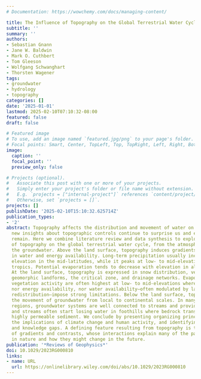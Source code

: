 ```yaml
---
# Documentation: https://wowchemy.com/docs/managing-content/

title: The Influence of Topography on the Global Terrestrial Water Cycle
subtitle: ''
summary: ''
authors:
- Sebastian Gnann
- Jane W. Baldwin
- Mark O. Cuthbert
- Tom Gleeson
- Wolfgang Schwanghart
- Thorsten Wagener
tags:
- groundwater
- hydrology
- topography
categories: []
date: '2025-01-01'
lastmod: 2025-02-10T07:10:32-08:00
featured: false
draft: false

# Featured image
# To use, add an image named `featured.jpg/png` to your page's folder.
# Focal points: Smart, Center, TopLeft, Top, TopRight, Left, Right, BottomLeft, Bottom, BottomRight.
image:
  caption: ''
  focal_point: ''
  preview_only: false

# Projects (optional).
#   Associate this post with one or more of your projects.
#   Simply enter your project's folder or file name without extension.
#   E.g. `projects = ["internal-project"]` references `content/project/deep-learning/index.md`.
#   Otherwise, set `projects = []`.
projects: []
publishDate: '2025-02-10T15:10:32.625714Z'
publication_types:
- '2'
abstract: Topography affects the distribution and movement of water on Earth, yet
  new insights about topographic controls continue to surprise us and exciting puzzles
  remain. Here we combine literature review and data synthesis to explore the influence
  of topography on the global terrestrial water cycle, from the atmosphere down to
  the groundwater. Above the land surface, topography induces gradients and contrasts
  in water and energy availability. Long-term precipitation usually increases with
  elevation in the mid-latitudes, while it peaks at low- to mid-elevations in the
  tropics. Potential evaporation tends to decrease with elevation in all climate zones.
  At the land surface, topography is expressed in snow distribution, vegetation zonation,
  geomorphic landforms, the critical zone, and drainage networks. Evaporation and
  vegetation activity are often highest at low- to mid-elevations where neither temperature,
  nor energy availability, nor water availability—often modulated by lateral moisture
  redistribution—impose strong limitations. Below the land surface, topography drives
  the movement of groundwater from local to continental scales. In many steep upland
  regions, groundwater systems are well connected to streams and provide ample baseflow,
  and streams often start losing water in foothills where bedrock transitions into
  highly permeable sediment. We conclude by presenting organizing principles, discussing
  the implications of climate change and human activity, and identifying data needs
  and knowledge gaps. A defining feature resulting from topography is the presence
  of gradients and contrasts, whose interactions explain many of the patterns we observe
  in nature and how they might change in the future.
publication: '*Reviews of Geophysics*'
doi: 10.1029/2023RG000810
links:
- name: URL
  url: https://onlinelibrary.wiley.com/doi/abs/10.1029/2023RG000810
---
```

